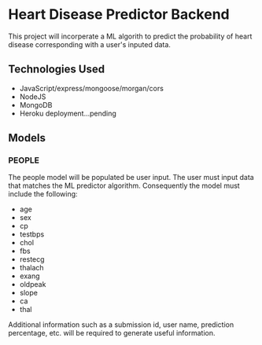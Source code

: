 # Heart Disease Predictor Backend

This project will incorperate a ML algorith to predict the probability of heart disease
corresponding with a user's inputed data.

## Technologies Used

- JavaScript/express/mongoose/morgan/cors
- NodeJS
- MongoDB
- Heroku deployment...pending
## Models

### PEOPLE

The people model will be populated be user input. The user must input data that matches the ML predictor algorithm. Consequently the model must include the following:

- age
- sex
- cp
- testbps
- chol
- fbs
- restecg
- thalach
- exang
- oldpeak
- slope
- ca
- thal

Additional information such as a submission id, user name, prediction percentage, etc. will be required to generate useful information.